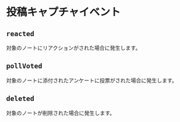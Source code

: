 # 投稿キャプチャイベント

## `reacted`

<MkSchemaViewer :schema="{
	type: 'object',
	properties: {
		reaction: {
			type: 'string',
			description: 'リアクションの種類',
		},
		userId: {
			type: 'string',
			description: 'リアクションを行ったユーザーのID',
		},
	}
}"/>

対象のノートにリアクションがされた場合に発生します。

## `pollVoted`

<MkSchemaViewer :schema="{
	type: 'object',
	properties: {
		choice: {
			type: 'number',
			description: '選択肢ID',
		},
		userId: {
			type: 'string',
			description: '投票を行ったユーザーのID',
		},
	}
}"/>

対象のノートに添付されたアンケートに投票がされた場合に発生します。

## `deleted`

<MkSchemaViewer :schema="{
	type: 'object',
	properties: {
		deletedAt: {
			type: 'string',
			description: '削除日時',
		},
	}
}"/>

対象のノートが削除された場合に発生します。
